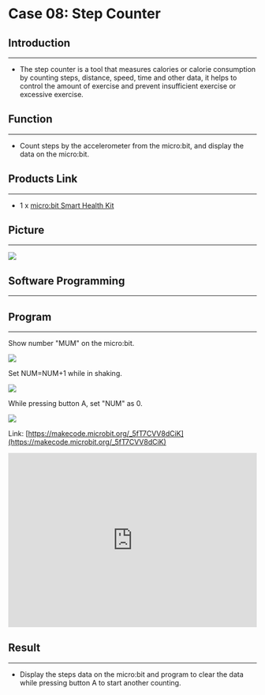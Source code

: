 # Case 08: Step Counter


##  Introduction
---

- The step counter is a tool that measures calories or calorie consumption by counting steps, distance, speed, time and other data, it helps to control the amount of exercise and prevent insufficient exercise or excessive exercise.

## Function
---

- Count steps by the accelerometer from the micro:bit, and display the data on the micro:bit. 

## Products Link
---
- 1 x [micro:bit Smart Health Kit](https://www.elecfreaks.com/micro-bit-smart-health-kit-without-micro-bit-board.html)

## Picture
---
![](./images/microbit-Smart-Health-Kit-case-01-02.png)



## Software Programming 
---




## Program 
---
Show number "MUM" on the micro:bit. 

![](./images/microbit-Smart-Health-Kit-case-08-07.png)

Set NUM=NUM+1 while in shaking. 

![](./images/microbit-Smart-Health-Kit-case-08-08.png)

While pressing button A, set "NUM" as 0. 

![](./images/microbit-Smart-Health-Kit-case-08-09.png)




Link: [https://makecode.microbit.org/_5fT7CVV8dCiK](https://makecode.microbit.org/_5fT7CVV8dCiK)

<div style="position:relative;height:0;padding-bottom:70%;overflow:hidden;">
<iframe style="position:absolute;top:0;left:0;width:100%;height:100%;" src="https://makecode.microbit.org/#pub:https://makecode.microbit.org/_5fT7CVV8dCiK" frameborder="0" sandbox="allow-popups allow-forms allow-scripts allow-same-origin">
</iframe>
</div>  


## Result
---
- Display the steps data on the micro:bit and program to clear the data while pressing button A to start another counting. 



